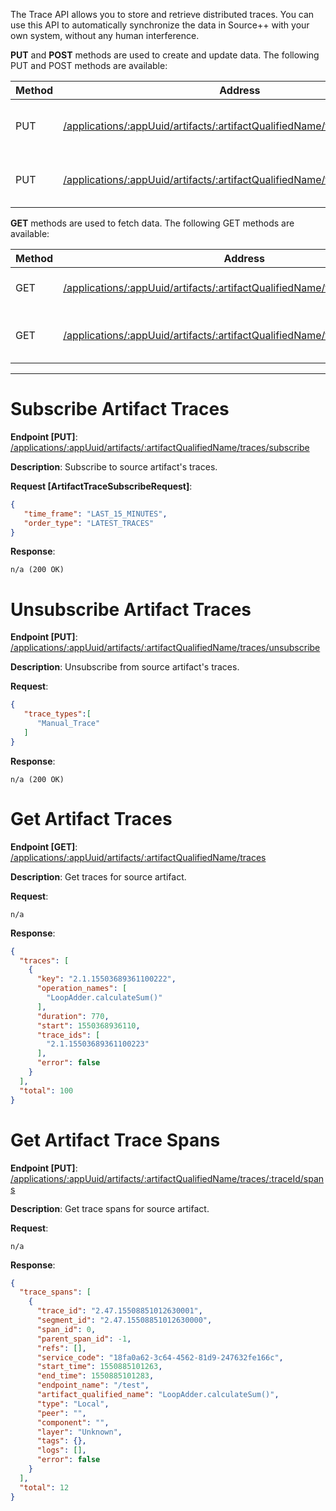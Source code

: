The Trace API allows you to store and retrieve distributed traces. You can use this API to automatically synchronize the data in Source++ with your own system, without any human interference.

**PUT** and **POST** methods are used to create and update data. The following PUT and POST methods are available:

| Method   | Address                                                                                                     | Description                               |
|----------|------------------------------------------------------------------------------------------------------------ |-------------------------------------------|
| PUT      | [/applications/:appUuid/artifacts/:artifactQualifiedName/traces/subscribe](#subscribe-artifact-traces)     | Subscribe to source artifact's traces     |
| PUT      | [/applications/:appUuid/artifacts/:artifactQualifiedName/traces/unsubscribe](#unsubscribe-artifact-traces) | Unsubscribe from source artifact's traces |

**GET** methods are used to fetch data. The following GET methods are available:

| Method | Address                                                      | Description                         |
| ------ | ------------------------------------------------------------ | ----------------------------------- |
| GET    | [/applications/:appUuid/artifacts/:artifactQualifiedName/traces](#get-artifact-traces) | Get traces for source artifact      |
| GET    | [/applications/:appUuid/artifacts/:artifactQualifiedName/traces/:traceId/spans](#get-artifact-trace-spans) | Get trace spans for source artifact |

---------------------------------------------------------------------------------------------------------------------------------

# Subscribe Artifact Traces
**Endpoint [PUT]**: [/applications/:appUuid/artifacts/:artifactQualifiedName/traces/subscribe](https://api.sourceplusplus.com/v1/applications/:appUuid/artifacts/:artifactQualifiedName/traces/subscribe)

**Description**: Subscribe to source artifact's traces.

**Request [ArtifactTraceSubscribeRequest]**:
```json
{
   "time_frame": "LAST_15_MINUTES",
   "order_type": "LATEST_TRACES"
}
```

**Response**:
```
n/a (200 OK)
```

# Unsubscribe Artifact Traces
**Endpoint [PUT]**: [/applications/:appUuid/artifacts/:artifactQualifiedName/traces/unsubscribe](https://api.sourceplusplus.com/v1/applications/:appUuid/artifacts/:artifactQualifiedName/traces/unsubscribe)

**Description**: Unsubscribe from source artifact's traces.

**Request**:
```json
{
   "trace_types":[
      "Manual_Trace"
   ]
}
```

**Response**:
```
n/a (200 OK)
```

# Get Artifact Traces
**Endpoint [GET]**: [/applications/:appUuid/artifacts/:artifactQualifiedName/traces](https://api.sourceplusplus.com/v1/applications/:appUuid/artifacts/:artifactQualifiedName/traces)

**Description**: Get traces for source artifact.

**Request**:
```
n/a
```

**Response**:
```json
{
  "traces": [
    {
      "key": "2.1.15503689361100222",
      "operation_names": [
        "LoopAdder.calculateSum()"
      ],
      "duration": 770,
      "start": 1550368936110,
      "trace_ids": [
        "2.1.15503689361100223"
      ],
      "error": false
    }
  ],
  "total": 100
}
```

# Get Artifact Trace Spans
**Endpoint [PUT]**: [/applications/:appUuid/artifacts/:artifactQualifiedName/traces/:traceId/spans](https://api.sourceplusplus.com/v1/applications/:appUuid/artifacts/:artifactQualifiedName/traces/:traceId/spans)

**Description**: Get trace spans for source artifact.

**Request**:
```
n/a
```

**Response**:
```json
{
  "trace_spans": [
    {
      "trace_id": "2.47.15508851012630001",
      "segment_id": "2.47.15508851012630000",
      "span_id": 0,
      "parent_span_id": -1,
      "refs": [],
      "service_code": "18fa0a62-3c64-4562-81d9-247632fe166c",
      "start_time": 1550885101263,
      "end_time": 1550885101283,
      "endpoint_name": "/test",
      "artifact_qualified_name": "LoopAdder.calculateSum()",
      "type": "Local",
      "peer": "",
      "component": "",
      "layer": "Unknown",
      "tags": {},
      "logs": [],
      "error": false
    }
  ],
  "total": 12
}
```
